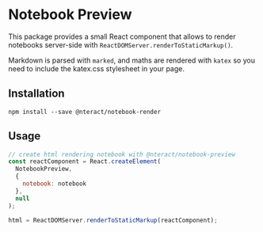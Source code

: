 # Notebook Preview

This package provides a small React component that allows to render notebooks server-side with `ReactDOMServer.renderToStaticMarkup()`.

Markdown is parsed with `marked`, and maths are rendered with `katex` so you need to include the katex.css stylesheet in your page.

## Installation

```
npm install --save @nteract/notebook-render
```

## Usage

```jsx
// create html rendering notebook with @nteract/notebook-preview
const reactComponent = React.createElement(
  NotebookPreview,
  {
    notebook: notebook
  },
  null
);

html = ReactDOMServer.renderToStaticMarkup(reactComponent);
```